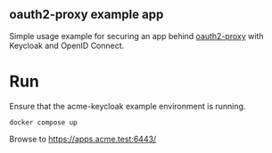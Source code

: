 oauth2-proxy example app
---

Simple usage example for securing an app behind [oauth2-proxy](https://oauth2-proxy.github.io/) with Keycloak and OpenID Connect.

# Run

Ensure that the acme-keycloak example environment is running.

```
docker compose up
```

Browse to https://apps.acme.test:6443/
